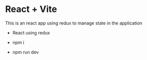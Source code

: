 # React + Vite

This is an react app using redux to manage state in the application


- React using redux


- npm i

- npm run dev



